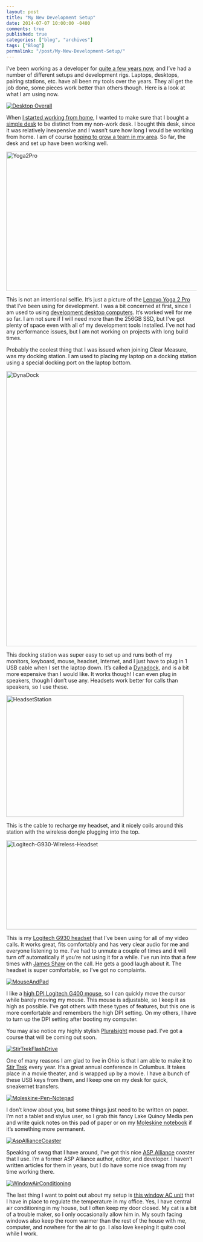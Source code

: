 ```yaml
---
layout: post
title: "My New Development Setup"
date: 2014-07-07 10:00:00 -0400
comments: true
published: true
categories: ["blog", "archives"]
tags: ["Blog"]
permalink: "/post/My-New-Development-Setup/"
---
```

<!-- more -->

<p>I’ve been working as a developer for <a href="/post/Being-a-Leader.aspx" target="_blank">quite a few years now</a>, and I’ve had a number of different setups and development rigs. Laptops, desktops, pairing stations, etc. have all been my tools over the years. They all get the job done, some pieces work better than others though. Here is a look at what I am using now.</p>  <p><a href="/images/files/Desktop%20Overall.jpg"><img title="Desktop Overall" style="border-left-width: 0px; max-width: 100%; border-right-width: 0px; border-bottom-width: 0px; display: inline; border-top-width: 0px" border="0" alt="Desktop Overall" src="/images/files/Desktop%20Overall_thumb.jpg" /></a> </p>  <p>When <a href="/post/I-Joined-Clear-Measure.aspx" target="_blank">I started working from home</a>, I wanted to make sure that I bought a <a href="http://www.amazon.com/gp/product/B00G050PNQ/ref=as_li_tl?ie=UTF8&amp;camp=1789&amp;creative=390957&amp;creativeASIN=B00G050PNQ&amp;linkCode=as2&amp;tag=breenrsblo-20&amp;linkId=5PV6WLAOCUGHDHCE" target="_blank">simple desk</a> to be distinct from my non-work desk. I bought this desk, since it was relatively inexpensive and I wasn’t sure how long I would be working from home. I am of course <a href="/post/Join-Our-Team.aspx" target="_blank">hoping to grow a team in my area</a>. So far, the desk and set up have been working well.</p>  <p><a href="/images/files/Yoga2Pro.jpg"><img title="Yoga2Pro" style="border-left-width: 0px; max-width: 100%; border-right-width: 0px; border-bottom-width: 0px; display: inline; border-top-width: 0px" border="0" alt="Yoga2Pro" src="/images/files/Yoga2Pro_thumb.jpg" width="516" height="369" /></a> </p>  <p>This is not an intentional selfie. It’s just a picture of the <a href="http://www.amazon.com/gp/product/B00G1PQVPQ/ref=as_li_tl?ie=UTF8&amp;camp=1789&amp;creative=390957&amp;creativeASIN=B00G1PQVPQ&amp;linkCode=as2&amp;tag=breenrsblo-20&amp;linkId=HHHJJHZR7YJYLNMO" target="_blank">Lenovo Yoga 2 Pro</a> that I’ve been using for development. I was a bit concerned at first, since I am used to using <a href="http://ardalis.com/ultimate-developer-rig-2009" target="_blank">development desktop computers</a>. It’s worked well for me so far. I am not sure if I will need more than the 256GB SSD, but I’ve got plenty of space even with all of my development tools installed. I’ve not had any performance issues, but I am not working on projects with long build times.</p>  <p>Probably the coolest thing that I was issued when joining Clear Measure, was my docking station. I am used to placing my laptop on a docking station using a special docking port on the laptop bottom.</p>  <p><a href="/images/files/DynaDock.jpg"><img title="DynaDock" style="border-left-width: 0px; max-width: 100%; border-right-width: 0px; border-bottom-width: 0px; display: inline; border-top-width: 0px" border="0" alt="DynaDock" src="/images/files/DynaDock_thumb.jpg" width="516" height="729" /></a> </p>  <p>This docking station was super easy to set up and runs both of my monitors, keyboard, mouse, headset, Internet, and I just have to plug in 1 USB cable when I set the laptop down. It’s called a <a href="http://www.amazon.com/gp/product/B006ZGWJU2/ref=as_li_tl?ie=UTF8&amp;camp=1789&amp;creative=390957&amp;creativeASIN=B006ZGWJU2&amp;linkCode=as2&amp;tag=breenrsblo-20&amp;linkId=IWDLQJLEVPHW6WTP" target="_blank">Dynadock</a>, and is a bit more expensive than I would like. It works though! I can even plug in speakers, though I don’t use any. Headsets work better for calls than speakers, so I use these.</p>  <p><a href="/images/files/HeadsetStation.jpg"><img title="HeadsetStation" style="border-left-width: 0px; max-width: 100%; border-right-width: 0px; border-bottom-width: 0px; display: inline; border-top-width: 0px" border="0" alt="HeadsetStation" src="/images/files/HeadsetStation_thumb.jpg" width="469" height="322" /></a> </p>  <p>This is the cable to recharge my headset, and it nicely coils around this station with the wireless dongle plugging into the top.</p>  <p><a href="/images/files/Logitech-G930-Wireless-Headset.jpg"><img title="Logitech-G930-Wireless-Headset" style="border-left-width: 0px; max-width: 100%; border-right-width: 0px; border-bottom-width: 0px; display: inline; border-top-width: 0px" border="0" alt="Logitech-G930-Wireless-Headset" src="/images/files/Logitech-G930-Wireless-Headset_thumb.jpg" width="516" height="236" /></a> </p>  <p>This is my <a href="http://www.amazon.com/gp/product/B003VANOFY/ref=as_li_tl?ie=UTF8&amp;camp=1789&amp;creative=390957&amp;creativeASIN=B003VANOFY&amp;linkCode=as2&amp;tag=breenrsblo-20&amp;linkId=OIIHTKEOCHW6IFO5" target="_blank">Logitech G930 headset</a> that I’ve been using for all of my video calls. It works great, fits comfortably and has very clear audio for me and everyone listening to me. I’ve had to unmute a couple of times and it will turn off automatically if you’re not using it for a while. I’ve run into that a few times with <a href="http://twitter.com/JamesShaw" target="_blank">James Shaw</a> on the call. He gets a good laugh about it. The headset is super comfortable, so I’ve got no complaints.</p>  <p><a href="/images/files/MouseAndPad.jpg"><img title="MouseAndPad" style="border-left-width: 0px; max-width: 100%; border-right-width: 0px; border-bottom-width: 0px; display: inline; border-top-width: 0px" border="0" alt="MouseAndPad" src="/images/files/MouseAndPad_thumb.jpg" /></a> </p>  <p>I like a <a href="http://www.amazon.com/gp/product/B0055QZ216/ref=as_li_tl?ie=UTF8&amp;camp=1789&amp;creative=390957&amp;creativeASIN=B0055QZ216&amp;linkCode=as2&amp;tag=breenrsblo-20&amp;linkId=W6ZXH5ZEAAACHHVJ" target="_blank">high DPI Logitech G400 mouse</a>, so I can quickly move the cursor while barely moving my mouse. This mouse is adjustable, so I keep it as high as possible. I’ve got others with these types of features, but this one is more comfortable and remembers the high DPI setting. On my others, I have to turn up the DPI setting after booting my computer. </p>  <p>You may also notice my highly stylish <a href="http://pluralsight.com/training" target="_blank">Pluralsight</a> mouse pad. I’ve got a course that will be coming out soon.</p>  <p><a href="/images/files/StirTrekFlashDrive.jpg"><img title="StirTrekFlashDrive" style="border-left-width: 0px; max-width: 100%; border-right-width: 0px; border-bottom-width: 0px; display: inline; border-top-width: 0px" border="0" alt="StirTrekFlashDrive" src="/images/files/StirTrekFlashDrive_thumb.jpg" /></a> </p>  <p>One of many reasons I am glad to live in Ohio is that I am able to make it to <a href="http://stirtrek.com/" target="_blank">Stir Trek</a> every year. It’s a great annual conference in Columbus. It takes place in a movie theater, and is wrapped up by a movie. I have a bunch of these USB keys from them, and I keep one on my desk for quick, sneakernet transfers.</p>  <p><a href="/images/files/Moleskine-Pen-Notepad.jpg"><img title="Moleskine-Pen-Notepad" style="border-left-width: 0px; max-width: 100%; border-right-width: 0px; border-bottom-width: 0px; display: inline; border-top-width: 0px" border="0" alt="Moleskine-Pen-Notepad" src="/images/files/Moleskine-Pen-Notepad_thumb.jpg" /></a> </p>  <p>I don’t know about you, but some things just need to be written on paper. I’m not a tablet and stylus user, so I grab this fancy Lake Quincy Media pen and write quick notes on this pad of paper or on my <a href="http://www.amazon.com/gp/product/8883701127/ref=as_li_tl?ie=UTF8&amp;camp=1789&amp;creative=390957&amp;creativeASIN=8883701127&amp;linkCode=as2&amp;tag=breenrsblo-20&amp;linkId=3IYSP3GRO6OXXIVV" target="_blank">Moleskine notebook</a> if it’s something more permanent.</p>  <p><a href="/images/files/AspAllianceCoaster.jpg"><img title="AspAllianceCoaster" style="border-left-width: 0px; max-width: 100%; border-right-width: 0px; border-bottom-width: 0px; display: inline; border-top-width: 0px" border="0" alt="AspAllianceCoaster" src="/images/files/AspAllianceCoaster_thumb.jpg" /></a> </p>  <p>Speaking of swag that I have around, I’ve got this nice <a href="http://aspalliance.com/" target="_blank">ASP Alliance</a> coaster that I use. I’m a former ASP Alliance author, editor, and developer. I haven’t written articles for them in years, but I do have some nice swag from my time working there.</p>  <p><a href="/images/files/WindowAirConditioning.jpg"><img title="WindowAirConditioning" style="border-left-width: 0px; max-width: 100%; border-right-width: 0px; border-bottom-width: 0px; display: inline; border-top-width: 0px" border="0" alt="WindowAirConditioning" src="/images/files/WindowAirConditioning_thumb.jpg" /></a> </p>  <p>The last thing I want to point out about my setup is <a href="http://www.amazon.com/gp/product/B003F4TH6G/ref=as_li_tl?ie=UTF8&amp;camp=1789&amp;creative=390957&amp;creativeASIN=B003F4TH6G&amp;linkCode=as2&amp;tag=breenrsblo-20&amp;linkId=ANIKD4Q2BRVT7IMK" target="_blank">this window AC unit</a> that I have in place to regulate the temperature in my office. Yes, I have central air conditioning in my house, but I often keep my door closed. My cat is a bit of a trouble maker, so I only occasionally allow him in. My south facing windows also keep the room warmer than the rest of the house with me, computer, and nowhere for the air to go. I also love keeping it quite cool while I work.</p>
